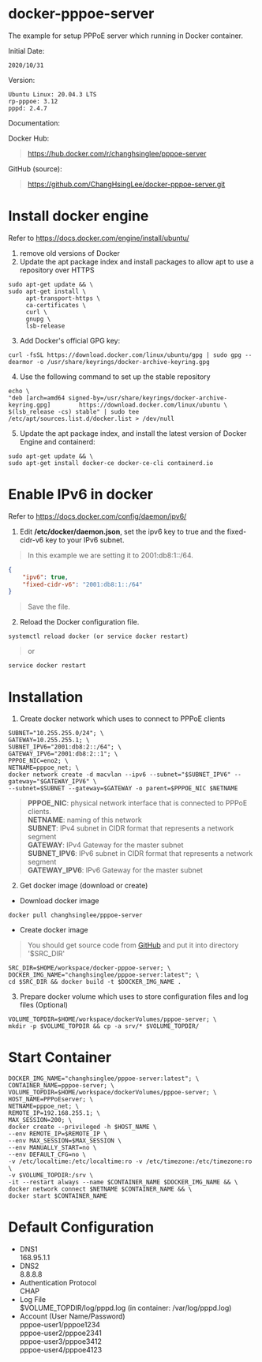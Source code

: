 # docker-pppoe-server
The example for setup PPPoE server which running in Docker container.

Initial Date:

	2020/10/31

Version:

	Ubuntu Linux: 20.04.3 LTS 
	rp-pppoe: 3.12
	pppd: 2.4.7

Documentation:


Docker Hub:

><https://hub.docker.com/r/changhsinglee/pppoe-server>

GitHub (source):

><https://github.com/ChangHsingLee/docker-pppoe-server.git>

# Install docker engine
Refer to <https://docs.docker.com/engine/install/ubuntu/>
1. remove old versions of Docker
2. Update the apt package index and install packages to allow apt to use a repository over HTTPS
```shell
sudo apt-get update && \
sudo apt-get install \
     apt-transport-https \
     ca-certificates \
     curl \
     gnupg \
     lsb-release
```
3. Add Docker's official GPG key:
```shell
curl -fsSL https://download.docker.com/linux/ubuntu/gpg | sudo gpg --dearmor -o /usr/share/keyrings/docker-archive-keyring.gpg
```
4. Use the following command to set up the stable repository
```shell
echo \
"deb [arch=amd64 signed-by=/usr/share/keyrings/docker-archive-keyring.gpg] 		  https://download.docker.com/linux/ubuntu \
$(lsb_release -cs) stable" | sudo tee /etc/apt/sources.list.d/docker.list > /dev/null
```
5. Update the apt package index, and install the latest version of Docker Engine and containerd:
```shell
sudo apt-get update && \
sudo apt-get install docker-ce docker-ce-cli containerd.io
```

# Enable IPv6 in docker
Refer to <https://docs.docker.com/config/daemon/ipv6/>
1. Edit **/etc/docker/daemon.json**, set the ipv6 key to true and the fixed-cidr-v6 key to your IPv6 subnet.

> In this example we are setting it to 2001:db8:1::/64.
```json
{
	"ipv6": true,
	"fixed-cidr-v6": "2001:db8:1::/64"
}
```
> Save the file.

2. Reload the Docker configuration file.
```shell
systemctl reload docker (or service docker restart)
```
> or
```shell
service docker restart
```

# Installation
1. Create docker network which uses to connect to PPPoE clients

```shell
SUBNET="10.255.255.0/24"; \
GATEWAY=10.255.255.1; \
SUBNET_IPV6="2001:db8:2::/64"; \
GATEWAY_IPV6="2001:db8:2::1"; \
PPPOE_NIC=eno2; \
NETNAME=pppoe_net; \
docker network create -d macvlan --ipv6 --subnet="$SUBNET_IPV6" --gateway="$GATEWAY_IPV6" \
--subnet=$SUBNET --gateway=$GATEWAY -o parent=$PPPOE_NIC $NETNAME
```

> **PPPOE_NIC**: physical network interface that is connected to PPPoE clients.<br>
 **NETNAME**: naming of this network<br>
 **SUBNET**: IPv4 subnet in CIDR format that represents a network segment<br>
 **GATEWAY**: IPv4 Gateway for the master subnet<br>
 **SUBNET_IPV6**: IPv6 subnet in CIDR format that represents a network segment<br>
 **GATEWAY_IPV6**: IPv6 Gateway for the master subnet

2. Get docker image (download or create)
- Download docker image
```shell
docker pull changhsinglee/pppoe-server
```
- Create docker image
> You should get source code from [GitHub](https://github.com/ChangHsingLee/docker-pppoe-server) and put it into directory '$SRC_DIR'
```shell
SRC_DIR=$HOME/workspace/docker-pppoe-server; \
DOCKER_IMG_NAME="changhsinglee/pppoe-server:latest"; \
cd $SRC_DIR && docker build -t $DOCKER_IMG_NAME .
```
3. Prepare docker volume which uses to store configuration files and log files (Optional)
```shell
VOLUME_TOPDIR=$HOME/workspace/dockerVolumes/pppoe-server; \
mkdir -p $VOLUME_TOPDIR && cp -a srv/* $VOLUME_TOPDIR/
```

# Start Container
```shell
DOCKER_IMG_NAME="changhsinglee/pppoe-server:latest"; \
CONTAINER_NAME=pppoe-server; \
VOLUME_TOPDIR=$HOME/workspace/dockerVolumes/pppoe-server; \
HOST_NAME=PPPoEserver; \
NETNAME=pppoe_net; \
REMOTE_IP=192.168.255.1; \
MAX_SESSION=200; \
docker create --privileged -h $HOST_NAME \
--env REMOTE_IP=$REMOTE_IP \
--env MAX_SESSION=$MAX_SESSION \
--env MANUALLY_START=no \
--env DEFAULT_CFG=no \
-v /etc/localtime:/etc/localtime:ro -v /etc/timezone:/etc/timezone:ro \
-v $VOLUME_TOPDIR:/srv \
-it --restart always --name $CONTAINER_NAME $DOCKER_IMG_NAME && \
docker network connect $NETNAME $CONTAINER_NAME && \
docker start $CONTAINER_NAME
```
# Default Configuration
- DNS1<br>
    168.95.1.1
- DNS2<br>
    8.8.8.8
- Authentication Protocol<br>
    CHAP
- Log File<br>
    $VOLUME_TOPDIR/log/pppd.log (in container: /var/log/pppd.log)<br>
- Account (User Name/Password)<br>
    pppoe-user1/pppoe1234<br>
    pppoe-user2/pppoe2341<br>
    pppoe-user3/pppoe3412<br>
    pppoe-user4/pppoe4123<br>
